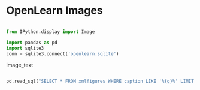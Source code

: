 # OpenLearn Images


<section-start>

```python

from IPython.display import Image

import pandas as pd
import sqlite3
conn = sqlite3.connect('openlearn.sqlite')
```

</section-start>


<section-live>
<variable-string>image_text</variable-string>

```python

pd.read_sql("SELECT * FROM xmlfigures WHERE caption LIKE '%{q}%' LIMIT 10".format(q=image_text), conn)
```

</section-live>
